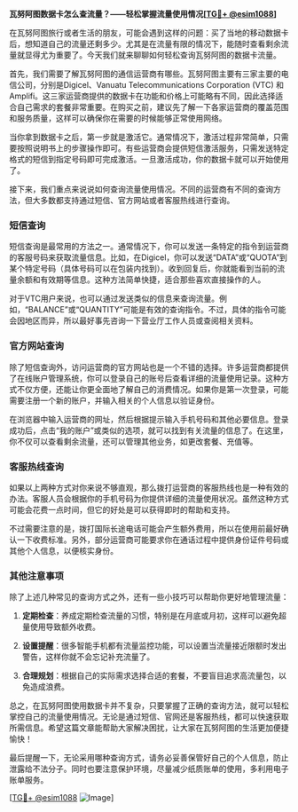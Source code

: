 **瓦努阿图数据卡怎么查流量？——轻松掌握流量使用情况[[TG💪+ @esim1088](https://t.me/s/esim1088)]**

在瓦努阿图旅行或者生活的朋友，可能会遇到这样的问题：买了当地的移动数据卡后，想知道自己的流量还剩多少。尤其是在流量有限的情况下，能随时查看剩余流量就显得尤为重要了。今天我们就来聊聊如何轻松查询瓦努阿图的数据卡流量。

首先，我们需要了解瓦努阿图的通信运营商有哪些。瓦努阿图主要有三家主要的电信公司，分别是Digicel、Vanuatu Telecommunications Corporation (VTC) 和Amplifi。这三家运营商提供的数据卡在功能和价格上可能略有不同，因此选择适合自己需求的套餐非常重要。在购买之前，建议先了解一下各家运营商的覆盖范围和服务质量，这样可以确保你在需要的时候能够正常使用网络。

当你拿到数据卡之后，第一步就是激活它。通常情况下，激活过程非常简单，只需要按照说明书上的步骤操作即可。有些运营商会提供短信激活服务，只需发送特定格式的短信到指定号码即可完成激活。一旦激活成功，你的数据卡就可以开始使用了。

接下来，我们重点来说说如何查询流量使用情况。不同的运营商有不同的查询方法，但大多数都支持通过短信、官方网站或者客服热线进行查询。

### 短信查询

短信查询是最常用的方法之一。通常情况下，你可以发送一条特定的指令到运营商的客服号码来获取流量信息。比如，在Digicel，你可以发送“DATA”或“QUOTA”到某个特定号码（具体号码可以在包装内找到）。收到回复后，你就能看到当前的流量余额和有效期等信息。这种方法简单快捷，适合那些喜欢直接操作的人。

对于VTC用户来说，也可以通过发送类似的信息来查询流量。例如，“BALANCE”或“QUANTITY”可能是有效的查询指令。不过，具体的指令可能会因地区而异，所以最好事先咨询一下营业厅工作人员或查阅相关资料。

### 官方网站查询

除了短信查询外，访问运营商的官方网站也是一个不错的选择。许多运营商都提供了在线账户管理系统，你可以登录自己的账号后查看详细的流量使用记录。这种方式不仅方便，还能让你更全面地了解自己的消费情况。如果你是第一次登录，可能需要注册一个新的账户，并输入相关的个人信息以验证身份。

在浏览器中输入运营商的网址，然后根据提示输入手机号码和其他必要信息。登录成功后，点击“我的账户”或类似的选项，就可以找到有关流量的信息了。在这里，你不仅可以查看剩余流量，还可以管理其他业务，如更改套餐、充值等。

### 客服热线查询

如果以上两种方式对你来说不够直观，那么拨打运营商的客服热线也是一种有效的办法。客服人员会根据你的手机号码为你提供详细的流量使用状况。虽然这种方式可能会花费一点时间，但它的好处是可以获得即时的帮助和支持。

不过需要注意的是，拨打国际长途电话可能会产生额外费用，所以在使用前最好确认一下收费标准。另外，部分运营商可能要求你在通话过程中提供身份证件号码或其他个人信息，以便核实身份。

### 其他注意事项

除了上述几种常见的查询方式之外，还有一些小技巧可以帮助你更好地管理流量：

1. **定期检查**：养成定期检查流量的习惯，特别是在月底或月初，这样可以避免超量使用导致额外收费。
   
2. **设置提醒**：很多智能手机都有流量监控功能，可以设置当流量接近限额时发出警告，这样你就不会忘记补充流量了。

3. **合理规划**：根据自己的实际需求选择合适的套餐，不要盲目追求高流量包，以免造成浪费。

总之，在瓦努阿图使用数据卡并不复杂，只要掌握了正确的查询方法，就可以轻松掌控自己的流量使用情况。无论是通过短信、官网还是客服热线，都可以快速获取所需信息。希望这篇文章能帮助大家解决困扰，让大家在瓦努阿图的生活更加便捷愉快！

最后提醒一下，无论采用哪种查询方式，请务必妥善保管好自己的个人信息，防止泄露给不法分子。同时也要注意保护环境，尽量减少纸质账单的使用，多利用电子账单服务。

[[TG💪+ @esim1088](https://t.me/s/esim1088) ![Image](https://i.postimg.cc/4NQfJmqS/Snipaste-2025-05-13-00-14-12.png)]